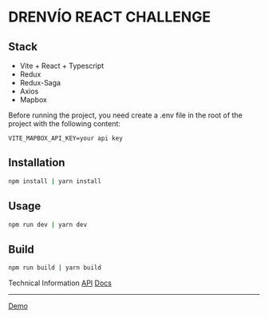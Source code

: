 # DRENVÍO REACT CHALLENGE

## Stack

- Vite + React + Typescript
- Redux
- Redux-Saga
- Axios
- Mapbox

Before running the project, you need create a .env file in the root of the project with the following content:

```script
VITE_MAPBOX_API_KEY=your api key

```

## Installation

```bash
npm install | yarn install

```

## Usage

```bash
npm run dev | yarn dev

```

## Build

```bash
npm run build | yarn build

```

Technical Information
[API](https://randomuser.me/api/)
[Docs](https://randomuser.me/documentation)

---

[Demo](https://randomuser.me/documentation)
